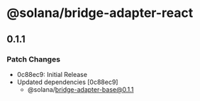 # @solana/bridge-adapter-react

## 0.1.1

### Patch Changes

- 0c88ec9: Initial Release
- Updated dependencies [0c88ec9]
  - @solana/bridge-adapter-base@0.1.1
